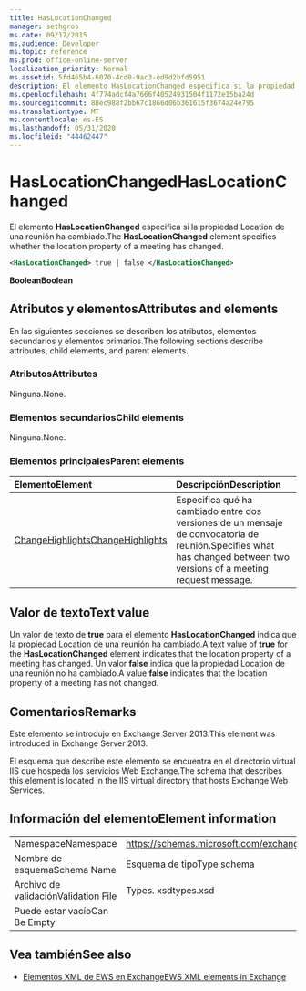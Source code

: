 ```yaml
---
title: HasLocationChanged
manager: sethgros
ms.date: 09/17/2015
ms.audience: Developer
ms.topic: reference
ms.prod: office-online-server
localization_priority: Normal
ms.assetid: 5fd465b4-6070-4cd0-9ac3-ed9d2bfd5951
description: El elemento HasLocationChanged especifica si la propiedad Location de una reunión ha cambiado.
ms.openlocfilehash: 4f774adcf4a7666f40524931504f1172e15ba24d
ms.sourcegitcommit: 88ec988f2bb67c1866d06b361615f3674a24e795
ms.translationtype: MT
ms.contentlocale: es-ES
ms.lasthandoff: 05/31/2020
ms.locfileid: "44462447"
---
```

# <a name="haslocationchanged"></a><span data-ttu-id="ff9a7-103">HasLocationChanged</span><span class="sxs-lookup"><span data-stu-id="ff9a7-103">HasLocationChanged</span></span>

<span data-ttu-id="ff9a7-104">El elemento **HasLocationChanged** especifica si la propiedad Location de una reunión ha cambiado.</span><span class="sxs-lookup"><span data-stu-id="ff9a7-104">The **HasLocationChanged** element specifies whether the location property of a meeting has changed.</span></span> 
  
```XML
<HasLocationChanged> true | false </HasLocationChanged>
```

 <span data-ttu-id="ff9a7-105">**Boolean**</span><span class="sxs-lookup"><span data-stu-id="ff9a7-105">**Boolean**</span></span>
## <a name="attributes-and-elements"></a><span data-ttu-id="ff9a7-106">Atributos y elementos</span><span class="sxs-lookup"><span data-stu-id="ff9a7-106">Attributes and elements</span></span>

<span data-ttu-id="ff9a7-107">En las siguientes secciones se describen los atributos, elementos secundarios y elementos primarios.</span><span class="sxs-lookup"><span data-stu-id="ff9a7-107">The following sections describe attributes, child elements, and parent elements.</span></span>
  
### <a name="attributes"></a><span data-ttu-id="ff9a7-108">Atributos</span><span class="sxs-lookup"><span data-stu-id="ff9a7-108">Attributes</span></span>

<span data-ttu-id="ff9a7-109">Ninguna.</span><span class="sxs-lookup"><span data-stu-id="ff9a7-109">None.</span></span>
  
### <a name="child-elements"></a><span data-ttu-id="ff9a7-110">Elementos secundarios</span><span class="sxs-lookup"><span data-stu-id="ff9a7-110">Child elements</span></span>

<span data-ttu-id="ff9a7-111">Ninguna.</span><span class="sxs-lookup"><span data-stu-id="ff9a7-111">None.</span></span>
  
### <a name="parent-elements"></a><span data-ttu-id="ff9a7-112">Elementos principales</span><span class="sxs-lookup"><span data-stu-id="ff9a7-112">Parent elements</span></span>

|<span data-ttu-id="ff9a7-113">**Elemento**</span><span class="sxs-lookup"><span data-stu-id="ff9a7-113">**Element**</span></span>|<span data-ttu-id="ff9a7-114">**Descripción**</span><span class="sxs-lookup"><span data-stu-id="ff9a7-114">**Description**</span></span>|
|:-----|:-----|
|[<span data-ttu-id="ff9a7-115">ChangeHighlights</span><span class="sxs-lookup"><span data-stu-id="ff9a7-115">ChangeHighlights</span></span>](changehighlights.md) <br/> |<span data-ttu-id="ff9a7-116">Especifica qué ha cambiado entre dos versiones de un mensaje de convocatoria de reunión.</span><span class="sxs-lookup"><span data-stu-id="ff9a7-116">Specifies what has changed between two versions of a meeting request message.</span></span>  <br/> |
   
## <a name="text-value"></a><span data-ttu-id="ff9a7-117">Valor de texto</span><span class="sxs-lookup"><span data-stu-id="ff9a7-117">Text value</span></span>

<span data-ttu-id="ff9a7-118">Un valor de texto de **true** para el elemento **HasLocationChanged** indica que la propiedad Location de una reunión ha cambiado.</span><span class="sxs-lookup"><span data-stu-id="ff9a7-118">A text value of **true** for the **HasLocationChanged** element indicates that the location property of a meeting has changed.</span></span> <span data-ttu-id="ff9a7-119">Un valor **false** indica que la propiedad Location de una reunión no ha cambiado.</span><span class="sxs-lookup"><span data-stu-id="ff9a7-119">A value **false** indicates that the location property of a meeting has not changed.</span></span> 
  
## <a name="remarks"></a><span data-ttu-id="ff9a7-120">Comentarios</span><span class="sxs-lookup"><span data-stu-id="ff9a7-120">Remarks</span></span>

<span data-ttu-id="ff9a7-121">Este elemento se introdujo en Exchange Server 2013.</span><span class="sxs-lookup"><span data-stu-id="ff9a7-121">This element was introduced in Exchange Server 2013.</span></span>
  
<span data-ttu-id="ff9a7-122">El esquema que describe este elemento se encuentra en el directorio virtual IIS que hospeda los servicios Web Exchange.</span><span class="sxs-lookup"><span data-stu-id="ff9a7-122">The schema that describes this element is located in the IIS virtual directory that hosts Exchange Web Services.</span></span>
  
## <a name="element-information"></a><span data-ttu-id="ff9a7-123">Información del elemento</span><span class="sxs-lookup"><span data-stu-id="ff9a7-123">Element information</span></span>

|||
|:-----|:-----|
|<span data-ttu-id="ff9a7-124">Namespace</span><span class="sxs-lookup"><span data-stu-id="ff9a7-124">Namespace</span></span>  <br/> |https://schemas.microsoft.com/exchange/services/2006/types  <br/> |
|<span data-ttu-id="ff9a7-125">Nombre de esquema</span><span class="sxs-lookup"><span data-stu-id="ff9a7-125">Schema Name</span></span>  <br/> |<span data-ttu-id="ff9a7-126">Esquema de tipo</span><span class="sxs-lookup"><span data-stu-id="ff9a7-126">Type schema</span></span>  <br/> |
|<span data-ttu-id="ff9a7-127">Archivo de validación</span><span class="sxs-lookup"><span data-stu-id="ff9a7-127">Validation File</span></span>  <br/> |<span data-ttu-id="ff9a7-128">Types. xsd</span><span class="sxs-lookup"><span data-stu-id="ff9a7-128">types.xsd</span></span>  <br/> |
|<span data-ttu-id="ff9a7-129">Puede estar vacío</span><span class="sxs-lookup"><span data-stu-id="ff9a7-129">Can Be Empty</span></span>  <br/> ||
   
## <a name="see-also"></a><span data-ttu-id="ff9a7-130">Vea también</span><span class="sxs-lookup"><span data-stu-id="ff9a7-130">See also</span></span>



- [<span data-ttu-id="ff9a7-131">Elementos XML de EWS en Exchange</span><span class="sxs-lookup"><span data-stu-id="ff9a7-131">EWS XML elements in Exchange</span></span>](ews-xml-elements-in-exchange.md)


